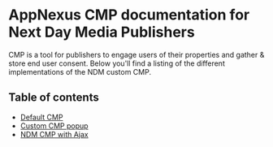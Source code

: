 # AppNexus CMP documentation for Next Day Media Publishers
CMP is a tool for publishers to engage users of their properties and gather & store end user consent.
Below you'll find a listing of the different implementations of the NDM custom CMP.

## Table of contents
- [Default CMP](NDMTAG.md)
- [Custom CMP popup](NDMTAG-CUSTOM.md)
- [NDM CMP with Ajax](NDMTAG-AJAX.md)